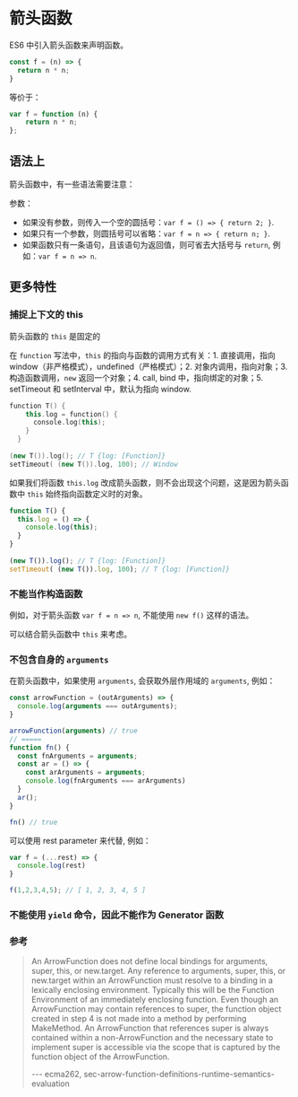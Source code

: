 # 箭头函数

ES6 中引入箭头函数来声明函数。

```javascript
const f = (n) => {
  return n * n;
}
```

等价于：

```javascript
var f = function (n) {
    return n * n;
};
```

## 语法上

箭头函数中，有一些语法需要注意：

参数：

- 如果没有参数，则传入一个空的圆括号：`var f = () => { return 2; }`.
- 如果只有一个参数，则圆括号可以省略：`var f = n => { return n; }`.
- 如果函数只有一条语句，且该语句为返回值，则可省去大括号与 `return`, 例如：`var f = n => n`.

## 更多特性

### 捕捉上下文的 this

箭头函数的 `this` 是固定的

在 `function` 写法中，`this` 的指向与函数的调用方式有关：1. 直接调用，指向 window（非严格模式），undefined（严格模式）；2. 对象内调用，指向对象；3. 构造函数调用，`new` 返回一个对象；4. call, bind 中，指向绑定的对象；5. setTimeout 和 setInterval 中，默认为指向 window.

```cpp
function T() {
    this.log = function() {
      console.log(this);
    }
  }
  
(new T()).log(); // T {log: [Function]}
setTimeout( (new T()).log, 100); // Window
```

如果我们将函数 `this.log` 改成箭头函数，则不会出现这个问题，这是因为箭头函数中 `this` 始终指向函数定义时的对象。

```javascript
function T() {
  this.log = () => {
    console.log(this);
  }
}
  
(new T()).log(); // T {log: [Function]}
setTimeout( (new T()).log, 100); // T {log: [Function]}
```

### 不能当作构造函数

例如，对于箭头函数 `var f = n => n`, 不能使用 `new f()` 这样的语法。

可以结合箭头函数中 `this` 来考虑。

### 不包含自身的 `arguments`

在箭头函数中，如果使用 `arguments`, 会获取外层作用域的 `arguments`, 例如：

```js
const arrowFunction = (outArguments) => {
  console.log(arguments === outArguments);
}

arrowFunction(arguments) // true
// =====
function fn() {
  const fnArguments = arguments; 
  const ar = () => {
    const arArguments = arguments;
    console.log(fnArguments === arArguments)
  }
  ar();
}

fn() // true
```

可以使用 rest parameter 来代替, 例如：

```javascript
var f = (...rest) => {
  console.log(rest)
}

f(1,2,3,4,5); // [ 1, 2, 3, 4, 5 ]
```

### 不能使用 `yield` 命令，因此不能作为 Generator 函数

### 参考

> An ArrowFunction does not define local bindings for arguments, super, this, or new.target. Any reference to arguments, super, this, or new.target within an ArrowFunction must resolve to a binding in a lexically enclosing environment. Typically this will be the Function Environment of an immediately enclosing function. Even though an ArrowFunction may contain references to super, the function object created in step 4 is not made into a method by performing MakeMethod. An ArrowFunction that references super is always contained within a non-ArrowFunction and the necessary state to implement super is accessible via the scope that is captured by the function object of the ArrowFunction.
>
> --- ecma262, sec-arrow-function-definitions-runtime-semantics-evaluation
